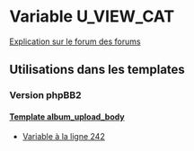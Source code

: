 # Variable U_VIEW_CAT
[Explication sur le forum des forums](http://forum.forumactif.com/t294113-listing-des-variables#U_VIEW_CAT)

## Utilisations dans les templates

### Version phpBB2

#### [Template album_upload_body](subsilver/album_upload_body.md)
* [Variable à la ligne 242](../subsilver/album_upload_body.tpl#L242)